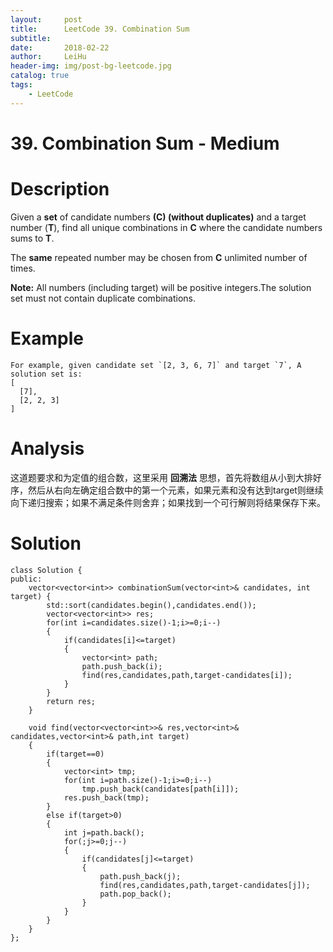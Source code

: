 ```yaml
---
layout:     post
title:      LeetCode 39. Combination Sum
subtitle:   
date:       2018-02-22
author:     LeiHu
header-img: img/post-bg-leetcode.jpg
catalog: true
tags:
    - LeetCode
---
```

# 39. Combination Sum - Medium

# Description
Given a **set** of candidate numbers **(C) (without duplicates)** and a target number (**T**), find all unique combinations in **C** where the candidate numbers sums to **T**.

The **same** repeated number may be chosen from **C** unlimited number of times.

**Note:** All numbers (including target) will be positive integers.The solution set must not contain duplicate combinations.

# Example
```
For example, given candidate set `[2, 3, 6, 7]` and target `7`, A solution set is:
[
  [7],
  [2, 2, 3]
]
```

# Analysis
这道题要求和为定值的组合数，这里采用 **回溯法** 思想，首先将数组从小到大排好序，然后从右向左确定组合数中的第一个元素，如果元素和没有达到target则继续向下递归搜索；如果不满足条件则舍弃；如果找到一个可行解则将结果保存下来。

# Solution
```
class Solution {
public:
    vector<vector<int>> combinationSum(vector<int>& candidates, int target) {
        std::sort(candidates.begin(),candidates.end());
        vector<vector<int>> res;
        for(int i=candidates.size()-1;i>=0;i--)
        {
            if(candidates[i]<=target)
            {
                vector<int> path;
                path.push_back(i);
                find(res,candidates,path,target-candidates[i]);
            }
        }
        return res;
    }

    void find(vector<vector<int>>& res,vector<int>& candidates,vector<int>& path,int target)
    {
        if(target==0)
        {
            vector<int> tmp;
            for(int i=path.size()-1;i>=0;i--)
                tmp.push_back(candidates[path[i]]);
            res.push_back(tmp);
        }
        else if(target>0)
        {
            int j=path.back();
            for(;j>=0;j--)
            {
                if(candidates[j]<=target)
                {
                    path.push_back(j);
                    find(res,candidates,path,target-candidates[j]);
                    path.pop_back();
                }
            }
        }
    }
};
```
